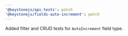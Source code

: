 ```yaml
---
'@keystonejs/api-tests': patch
'@keystonejs/fields-auto-increment': patch
---
```


Added filter and CRUD tests for `AutoIncrement` field type.
